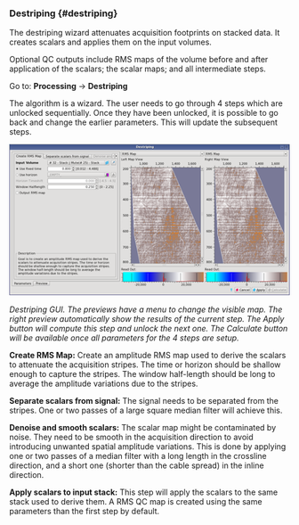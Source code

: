 ### Destriping {#destriping}

The destriping wizard attenuates acquisition footprints on stacked data. It creates scalars and applies them on the input volumes.

Optional QC outputs include RMS maps of the volume before and after application of the scalars; the scalar maps; and all intermediate steps.

Go to: **Processing** → **Destriping**

The algorithm is a wizard. The user needs to go through 4 steps which are unlocked sequentially. Once they have been unlocked, it is possible to go back and change the earlier parameters. This will update the subsequent steps.

![](/assets/023_Processing.png)

_Destriping GUI. The previews have a menu to change the visible map. The right preview automatically show the results of the current step. The Apply button will compute this step and unlock the next one. The Calculate button will be available once all parameters for the 4 steps are setup._

**Create RMS Map:** Create an amplitude RMS map used to derive the scalars to attenuate the acquisition stripes. The time or horizon should be shallow enough to capture the stripes. The window half-length should be long to average the amplitude variations due to the stripes.

**Separate scalars from signal:** The signal needs to be separated from the stripes. One or two passes of a large square median filter will achieve this.

**Denoise and smooth scalars:** The scalar map might be contaminated by noise. They need to be smooth in the acquisition direction to avoid introducing unwanted spatial amplitude variations. This is done by applying one or two passes of a median filter with a long length in the crossline direction, and a short one (shorter than the cable spread) in the inline direction. 

**Apply scalars to input stack:** This step will apply the scalars to the same stack used to derive them. A RMS QC map is created using the same parameters than the first step by default. 

